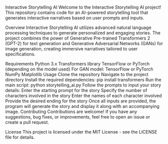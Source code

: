 Interactive Storytelling AI
Welcome to the Interactive Storytelling AI project! This repository contains code for an AI-powered storytelling tool that generates interactive narratives based on user prompts and inputs.

Overview
Interactive Storytelling AI utilizes advanced natural language processing techniques to generate personalized and engaging stories. The project combines the power of Generative Pre-trained Transformers 2 (GPT-2) for text generation and Generative Adversarial Networks (GANs) for image generation, creating immersive narratives tailored to user specifications.

Requirements
Python 3.x
Transformers library
TensorFlow or PyTorch (depending on the model used)
For GAN model:
TensorFlow or PyTorch
NumPy
Matplotlib
Usage
Clone the repository
Navigate to the project directory
Install the required dependencies: pip install transformers
Run the main script: python storytelling_ai.py
Follow the prompts to input your story details:
Enter the starting prompt for the story
Specify the number of characters involved in the story
Enter the names of each character involved
Provide the desired ending for the story
Once all inputs are provided, the program will generate the story and display it along with an accompanying image.
Contributing
Contributions are welcome! If you have any suggestions, bug fixes, or improvements, feel free to open an issue or create a pull request.

License
This project is licensed under the MIT License - see the LICENSE file for details.

